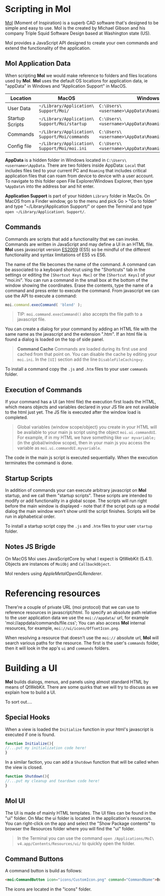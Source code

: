 # Scripting in MoI #

[MoI](http://moi3d.com) (Moment of Inspiration) is a superb CAD software that's designed to be simple and easy to use. MoI is the created by Michael Gibson and his company Triple Squid Software Design based at Washington state (US).

MoI provides a JavaScript API designed to create your own commands and extend the functionality of the application.

## MoI Application Data ##

When scripting **MoI** we would make reference to folders and files locations used by **MoI**. **MoI** uses the default OS locations for application data, ie "appData" in Windows and "Application Support" in MacOS. 

| Location | MacOS | Windows |
| --- | --- | --- |
| User Data | `~/Library/Application\ Support/Moi/` | `C:\Users\<username>\AppData\Roaming\Moi\` |
| Startup Scripts |  `~/Library/Application\ Support/Moi/startup` | `C:\Users\<username>\AppData\Roaming\Moi\startup` |
| Commands |  `~/Library/Application\ Support/Moi/commands` | `C:\Users\<username>\AppData\Roaming\Moi\commands` |
| Config file |  `~/Library/Application\ Support/Moi/moi.ini` | `C:\Users\<username>\AppData\Roaming\Moi\moi.ini` |


**AppData** is a hidden folder in Windows located in `C:\Users\<username>\AppData`. There are two folders inside AppData: `Local` that includes files tied to your current PC and `Roaming` that includes critical application files that can roam from device to device with a user account. To navigate to this folder open File Explorer/Windows Explorer, then type `%AppData%` into the address bar and hit enter.

**Application Support** is part of your hidden `Library` folder in MacOs. On MacOS from a Finder window, go to the menu and pick Go > "Go to folder" and type "~/Library/Application Support/" or open the Terminal and type  `open ~/Library/Application\ Support/`.



## Commands ##

Commands are scripts that add a functionality that we can invoke. Commands are written in JavaScript and may define a UI in an HTML file. **MoI** uses javascript version [ES2009](https://www.w3schools.com/js/js_es5.asp) (ES5) so be mindful of the different functionality and syntax limitations of ES5 vs ES6. 

The name of the file becomes the name of the command. A command can be associated to a keyboard shortcut using the "Shortcuts" tab in the settings or editing the `[Shortcut Keys Mac]` or the `[Shortcut Keys]` of your "moi.ini". You can run a command in the small box at the bottom of the window showing the coordinates. Erase the contents, type the name of a command and press enter to execute the command. From javascript we can use the API to execute a command:

```js
moi.command.execCommand( 'blend' );
```

> TIP: `moi.command.execCommand()` also accepts the file path to a javascript file.

You can create a dialog for your command by adding an HTML file with the same name as the javascript and the extension ".htm". If an html file is found a dialog is loaded on the top of side panel.


> **Command Cache** Commands are loaded during its first use and cached from that point on. You can disable the cache by editing your `moi.ini`. In the `[UI]` section add the line `DisableFileCaching=y`.


To install a command copy the `.js` and `.htm` files to your user `commands` folder.


## Execution of Commands ##

If your command has a UI (an html file) the execution first loads the HTML, which means objects and variables declared in your JS file are not available to the html just yet. The JS file is executed after the window load is completed.

> Global variables (window scope/object) you create in your HTML will be available to your main js script using the object `moi.ui.commandUI`. For example, if in my HTML we have something like `var myvariable;` (in the global/window scope), then in your main js you access the variable as `moi.ui.commandUI.myvariable`.


The code in the main js script is executed sequentially. When the execution terminates the command is done.


## Startup Scripts ##

In addition of commands your can execute arbitrary javascript on **MoI** startup, and we call them "startup scripts".  These scripts are intended to modify or add functionality in a global scope.  The scripts will run right before the main window is displayed - note that if the script puts up a modal dialog the main window won't show until the script finishes. Scripts will be run in alphabetical order. 

To install a startup script copy the `.js` and `.htm` files to your user `startup` folder.


## Notes JS Brigde ##

On MacOS Moi uses JavaScriptCore by what I expect is QtWebKit (5.4.1). Objects are instances of `MoiObj` and `CallbackObject`.

MoI renders using *AppleMetalOpenGLRenderer*.


# Referencing resources #

There're a couple of private URL (moi protocol) that we can use to reference resources in javascript/html. To specify an absolute path relative to the user application data we use the `moi://appdata/` url, for example 'moi://appdata/commands/file.css'; You can also access **MoI** internal resources, for example, `moi://ui/icons/OffsetIcon.png`.

When resolving a resource that doesn't use the `moi://` absolute url, **MoI** will search various paths for the resource. The first is the user's `commands` folder, then it will look in the app's `ui` and `commands` folders.


# Building a UI #

**MoI** builds dialogs, menus, and panels using almost standard HTML by means of QtWebKit. There are some quirks that we will try to discuss as we explain how to build a UI.


To sort out....

## Special Hooks ##

When a view is loaded the `Initialize` function in your html's javascript is executed if one is found.

```js
function Initialize(){
//...put my initialization code here!
}
```

In a similar faction, you can add a `Shutdown` function that will be called when the view is closed.

```js
function Shutdown(){
//...put my cleanup and teardown code here!
}
```

## MoI UI ##

The UI is made of mainly HTML templates. The UI files can be found in the "ui" folder. On Mac the ui folder is located in the application's resources. You can right-click on the app and select the "Show Package contents" to browser the Resources folder where you will find the "ui" folder.

> In the Terminal you can use the command `open /Applications/MoI\ v4.app/Contents/Resources/ui/` to quickly open the folder.


## Command Buttons ##

A command button is build as follows:

```html
<moi:CommandButton icon="icons/CustomIcon.png" command="CommandName">Button text label here</moi:CommandButton>
```

The icons are located in the "icons" folder.

